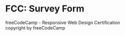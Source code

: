 # FCC: Survey Form
freeCodeCamp - Responsive Web Design Certification <br>
copyright by freeCodeCamp
